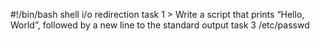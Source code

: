 #!/bin/bash
shell i/o redirection
task 1 > Write a script that prints “Hello, World”, followed by a new line to the standard output
task 3 /etc/passwd
